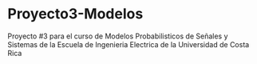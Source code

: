 # Proyecto3-Modelos
Proyecto #3 para el curso de Modelos Probabilisticos de Señales y Sistemas de la Escuela de Ingenieria Electrica de la Universidad de Costa Rica
